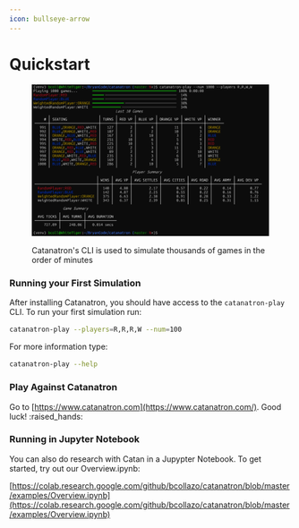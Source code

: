 ```yaml
---
icon: bullseye-arrow
---
```


# Quickstart

<figure><img src="../.gitbook/assets/Screenshot 2025-05-21 103849.png" alt=""><figcaption><p>Catanatron's CLI is used to simulate thousands of games in the order of minutes</p></figcaption></figure>

### Running your First Simulation

After installing Catanatron, you should have access to the `catanatron-play` CLI. To run your first simulation run:

```bash
catanatron-play --players=R,R,R,W --num=100
```

For more information type:

```bash
catanatron-play --help
```

### Play Against Catanatron

Go to [https://www.catanatron.com](https://www.catanatron.com/). Good luck! :raised\_hands:

### Running in Jupyter Notebook

You can also do research with Catan in a Jupypter Notebook. To get started, try out our Overview.ipynb:

[https://colab.research.google.com/github/bcollazo/catanatron/blob/master/examples/Overview.ipynb](https://colab.research.google.com/github/bcollazo/catanatron/blob/master/examples/Overview.ipynb)
